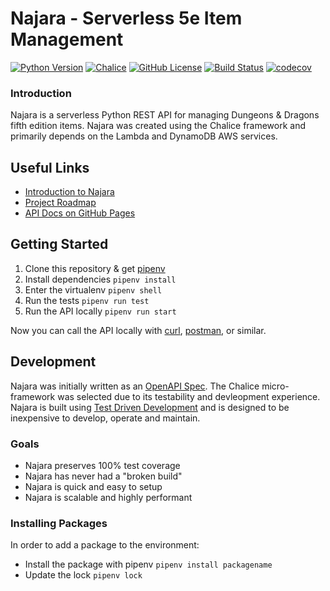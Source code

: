 # Najara - Serverless 5e Item Management
[![Python Version](https://img.shields.io/github/pipenv/locked/python-version/greynewell/najara)](https://www.python.org/downloads/release/python-370/) 
[![Chalice](https://img.shields.io/github/pipenv/locked/dependency-version/greynewell/najara/chalice/development)](https://github.com/aws/chalice)
[![GitHub License](https://img.shields.io/github/license/Naereen/StrapDown.js.svg)](https://github.com/greynewell/najara/blob/master/LICENSE) 
[![Build Status](https://travis-ci.com/greyshipscode/najara.svg?branch=development)](https://travis-ci.com/github/greynewell/najara) 
[![codecov](https://codecov.io/gh/greynewell/najara/branch/development/graph/badge.svg)](https://codecov.io/gh/greynewell/najara)

### Introduction
Najara is a serverless Python REST API for managing Dungeons & Dragons fifth edition items. Najara was created using the Chalice framework and primarily depends on the Lambda and DynamoDB AWS services.

## Useful Links
- [Introduction to Najara](https://github.com/greynewell/najara/wiki/Introduction)
- [Project Roadmap](https://github.com/greynewell/najara/wiki/Roadmap)
- [API Docs on GitHub Pages](https://greynewell.github.io/najara/)

## Getting Started
1. Clone this repository & get [pipenv](https://pipenv-fork.readthedocs.io/en/latest/install.html)
1. Install dependencies `pipenv install`
1. Enter the virtualenv `pipenv shell`
1. Run the tests `pipenv run test`
1. Run the API locally `pipenv run start`

Now you can call the API locally with [curl](https://curl.haxx.se/), [postman](https://www.postman.com/), or similar.

## Development
Najara was initially written as an [OpenAPI Spec](https://swagger.io/specification/). The Chalice micro-framework was selected due to its testability and devleopment experience. Najara is built using [Test Driven Development](https://www.agilealliance.org/glossary/tdd/) and is designed to be inexpensive to develop, operate and maintain.

### Goals
- Najara preserves 100% test coverage
- Najara has never had a "broken build"
- Najara is quick and easy to setup
- Najara is scalable and highly performant

### Installing Packages
In order to add a package to the environment:
- Install the package with pipenv `pipenv install packagename`
- Update the lock `pipenv lock`

